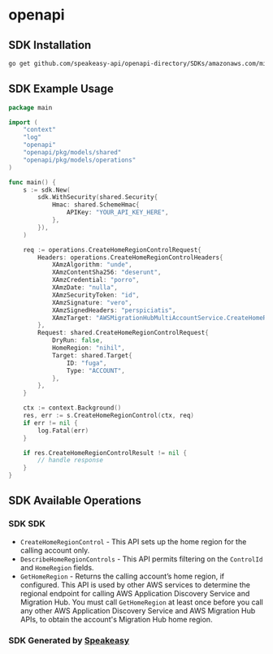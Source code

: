 # openapi

<!-- Start SDK Installation -->
## SDK Installation

```bash
go get github.com/speakeasy-api/openapi-directory/SDKs/amazonaws.com/migrationhub-config/2019-06-30/go
```
<!-- End SDK Installation -->

## SDK Example Usage
<!-- Start SDK Example Usage -->
```go
package main

import (
    "context"
    "log"
    "openapi"
    "openapi/pkg/models/shared"
    "openapi/pkg/models/operations"
)

func main() {
    s := sdk.New(
        sdk.WithSecurity(shared.Security{
            Hmac: shared.SchemeHmac{
                APIKey: "YOUR_API_KEY_HERE",
            },
        }),
    )

    req := operations.CreateHomeRegionControlRequest{
        Headers: operations.CreateHomeRegionControlHeaders{
            XAmzAlgorithm: "unde",
            XAmzContentSha256: "deserunt",
            XAmzCredential: "porro",
            XAmzDate: "nulla",
            XAmzSecurityToken: "id",
            XAmzSignature: "vero",
            XAmzSignedHeaders: "perspiciatis",
            XAmzTarget: "AWSMigrationHubMultiAccountService.CreateHomeRegionControl",
        },
        Request: shared.CreateHomeRegionControlRequest{
            DryRun: false,
            HomeRegion: "nihil",
            Target: shared.Target{
                ID: "fuga",
                Type: "ACCOUNT",
            },
        },
    }

    ctx := context.Background()
    res, err := s.CreateHomeRegionControl(ctx, req)
    if err != nil {
        log.Fatal(err)
    }

    if res.CreateHomeRegionControlResult != nil {
        // handle response
    }
}
```
<!-- End SDK Example Usage -->

<!-- Start SDK Available Operations -->
## SDK Available Operations

### SDK SDK

* `CreateHomeRegionControl` - This API sets up the home region for the calling account only.
* `DescribeHomeRegionControls` - This API permits filtering on the <code>ControlId</code> and <code>HomeRegion</code> fields.
* `GetHomeRegion` - Returns the calling account’s home region, if configured. This API is used by other AWS services to determine the regional endpoint for calling AWS Application Discovery Service and Migration Hub. You must call <code>GetHomeRegion</code> at least once before you call any other AWS Application Discovery Service and AWS Migration Hub APIs, to obtain the account's Migration Hub home region.
<!-- End SDK Available Operations -->

### SDK Generated by [Speakeasy](https://docs.speakeasyapi.dev/docs/using-speakeasy/client-sdks)
